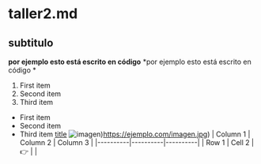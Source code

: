 # taller2.md
## subtitulo
**por ejemplo esto está escrito en código** *por ejemplo esto está escrito en código *
1. First item
2. Second item
3. Third item
- First item
- Second item
- Third item
 [title](https://lumigv.github.io/iaw_202324/unidad1/taller2.html)
 ![imagen](https://ejemplo.com/imagen.jpg))https://ejemplo.com/imagen.jpg)
| Column 1 | Column 2 | Column 3 |
|----------|----------|----------|
| Row 1    | Cell 2   |👉 &#124; |

